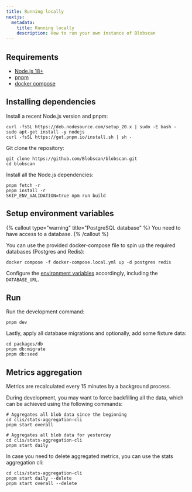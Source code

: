 ```yaml
---
title: Running locally
nextjs:
  metadata:
    title: Running locally
    description: How to run your own instance of Blobscan
---
```


## Requirements

- [Node.js 18+](https://nodejs.org/)
- [pnpm](https://pnpm.io/)
- [docker compose](https://docs.docker.com/compose/)

## Installing dependencies

Install a recent Node.js version and pnpm:

```shell
curl -fsSL https://deb.nodesource.com/setup_20.x | sudo -E bash -
sudo apt-get install -y nodejs
curl -fsSL https://get.pnpm.io/install.sh | sh -
```

Git clone the repository:

```shell
git clone https://github.com/Blobscan/blobscan.git
cd blobscan
```

Install all the Node.js dependencies:

```shell
pnpm fetch -r
pnpm install -r
SKIP_ENV_VALIDATION=true npm run build
```

## Setup environment variables

{% callout type="warning" title="PostgreSQL database" %}
You need to have access to a database.
{% /callout %}

You can use the provided docker-compose file to spin up the required databases (Postgres and Redis):

```shell
docker compose -f docker-compose.local.yml up -d postgres redis
```

Configure the [environment variables](/docs/environment) accordingly, including the `DATABASE_URL`.

## Run

Run the development command:

```shell
pnpm dev
```

Lastly, apply all database migrations and optionally, add some fixture data:

```shell
cd packages/db
pnpm db:migrate
pnpm db:seed
```

## Metrics aggregation

Metrics are recalculated every 15 minutes by a background process.

During development, you may want to force backfilling all the data, which can
be achieved using the following commands:

```shell
# Aggregates all blob data since the beginning
cd clis/stats-aggregation-cli
pnpm start overall
```

```shell
# Aggregates all blob data for yesterday
cd clis/stats-aggregation-cli
pnpm start daily
```

In case you need to delete aggregated metrics, you can use the stats aggregation cli:

```shell
cd clis/stats-aggregation-cli
pnpm start daily --delete
pnpm start overall --delete
```
